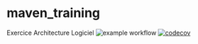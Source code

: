# maven_training
Exercice Architecture Logiciel
![example workflow](https://github.com/CodingOnBush/maven_training/actions/workflows/build.yml/badge.svg)
[![codecov](https://codecov.io/gh/CodingOnBush/maven_training/branch/main/graph/badge.svg)](https://codecov.io/gh/CodingOnBush/maven_training)
